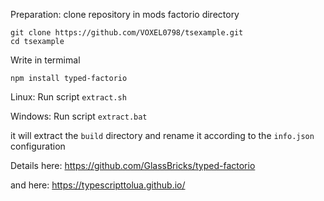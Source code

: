 Preparation:
clone repository in mods factorio directory
```
git clone https://github.com/VOXEL0798/tsexample.git
cd tsexample
```

Write in termimal

```
npm install typed-factorio
```

Linux:
Run script `extract.sh`

Windows:
Run script `extract.bat`

it will extract the `build` directory and rename it according to the `info.json` configuration

Details here: https://github.com/GlassBricks/typed-factorio

and here: https://typescripttolua.github.io/
